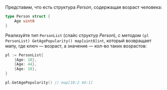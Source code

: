 
Представим, что есть структура *Person*, содержащая возраст человека:

```go
type Person struct {
	Age uint8
}
```

Реализуйте тип `PersonList` (слайс структур *Person*), с методом `(pl PersonList) GetAgePopularity() map[uint8]int`, который возвращает мапу, где ключ — возраст, а значение — кол-во таких возрастов:

```go
pl := PersonList{
	{Age: 18},
	{Age: 44},
	{Age: 18},
}

pl.GetAgePopularity() // map[18:2 44:1]
```
